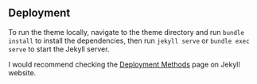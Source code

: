 <!-- <h1>Flexton is an ultra-minimalist and responsive theme for Jekyll</h1>

<p>Flexton created especially for those who appreciate minimalism and functionality.</p>
<p>Amazing flexibility with pleasant colors and custom design makes Flexton a simple theme, suitable for almost any blog.</p>

<h2>Demo</h2>

Check the theme in action [Demo](https://flexton.netlify.com/)

![Page preview](https://github.com/artemsheludko/flexton/blob/master/images/preview.png?raw=true)

<h2>Features</h2>

<ul>
	<li>100% responsive and clean theme</li>
 	<li>Optimized for mobile devices</li>
	<li>Valid HTML5 code</li>
	<li>Included site search</li>
	<li>Contact Page</li>
	<li>Post sharing</li>
	<li>Supports Mail Chimp Subscriber</li>
	<li>Supports Disqus Comments</li>
	<li>Social Media Profiles</li>
	<li>Contact Form - FormsPree</li>
	<li>Evil Icons</li>
	<li>Google Fonts</li>
</ul>

<h2>Credits</h2>

<p>I have used the following scripts, fonts or other files as listed.</p>

<ul>
  <li><a href="https://fonts.google.com/">Google Fonts</a> (Volkhov, Open Sans).</li>
  <li><a href="http://evil-icons.io/">Evil Icons</a></li>
  <li><a href="http://fitvidsjs.com/">FitVids.js</a></li>
  <li><a href="https://jquery.com/">jQuery.com</a></li>
  <li><a href="https://github.com/christian-fei/Simple-Jekyll-Search">Simple-Jekyll-Search</a></li>
  <li>Preview Images form <a href="https://unsplash.com/">unsplash.com</a>, <a href="https://www.pexels.com/">pexels.com</a></li>
</ul> -->

<h2>Deployment</h2>

To run the theme locally, navigate to the theme directory and run `bundle install` to install the dependencies, then run `jekyll serve` or `bundle exec serve` to start the Jekyll server.

I would recommend checking the [Deployment Methods](https://jekyllrb.com/docs/deployment-methods/) page on Jekyll website.

<!-- <h2>Buy me a coffee</h2>

<p>If you want to show your appreciation, buy me one <a href="https://www.buymeacoffee.com/artemsheludko" target="_blank"><img src="https://www.buymeacoffee.com/assets/img/custom_images/orange_img.png" alt="Buy Me A Coffee" style="height: auto !important;width: auto !important;" ></a> ! Every five cups of coffee and a new theme for Jekyll is ready 😋</p>
<p>Either way, your support is a way to thank me ❤️</p>
<p align="center"><b>Thank you for your support!</b></p> -->
